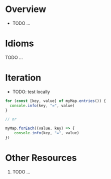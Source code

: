 # Overview
- TODO ...


# Idioms
TODO ...


# Iteration
- TODO: test locally
```ts
for (const [key, value] of myMap.entries()) {
  console.info(key, "=", value)
}

// or 

myMap.forEach((value, key) => {
    console.info(key, "=", value)
})
```


# Other Resources
1. TODO ...
